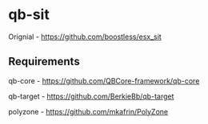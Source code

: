# qb-sit

Orignial - https://github.com/boostless/esx_sit

## Requirements

qb-core - https://github.com/QBCore-framework/qb-core

qb-target - https://github.com/BerkieBb/qb-target

polyzone - https://github.com/mkafrin/PolyZone

